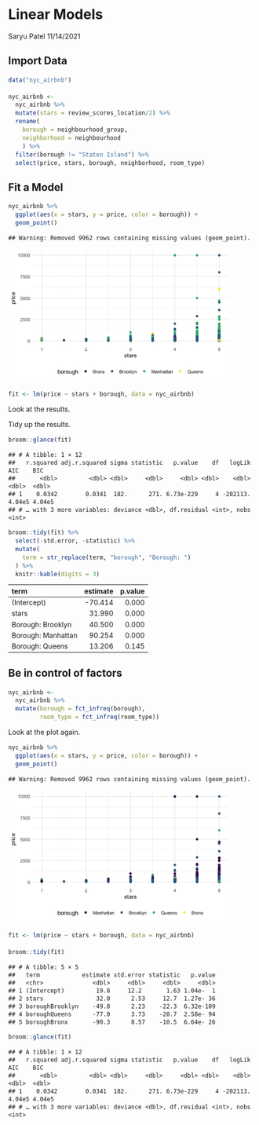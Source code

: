 Linear Models
================
Saryu Patel
11/14/2021

## Import Data

``` r
data("nyc_airbnb")

nyc_airbnb <- 
  nyc_airbnb %>% 
  mutate(stars = review_scores_location/2) %>% 
  rename(
    borough = neighbourhood_group,
    neighborhood = neighbourhood
    ) %>% 
  filter(borough != "Staten Island") %>% 
  select(price, stars, borough, neighborhood, room_type)
```

## Fit a Model

``` r
nyc_airbnb %>% 
  ggplot(aes(x = stars, y = price, color = borough)) +
  geom_point()
```

    ## Warning: Removed 9962 rows containing missing values (geom_point).

<img src="linear_models_files/figure-gfm/unnamed-chunk-2-1.png" width="90%" />

``` r
fit <- lm(price ~ stars + borough, data = nyc_airbnb)
```

Look at the results.

Tidy up the results.

``` r
broom::glance(fit)
```

    ## # A tibble: 1 × 12
    ##   r.squared adj.r.squared sigma statistic   p.value    df   logLik    AIC    BIC
    ##       <dbl>         <dbl> <dbl>     <dbl>     <dbl> <dbl>    <dbl>  <dbl>  <dbl>
    ## 1    0.0342        0.0341  182.      271. 6.73e-229     4 -202113. 4.04e5 4.04e5
    ## # … with 3 more variables: deviance <dbl>, df.residual <int>, nobs <int>

``` r
broom::tidy(fit) %>% 
  select(-std.error, -statistic) %>% 
  mutate(
    term = str_replace(term, "borough", "Borough: ")
  ) %>% 
  knitr::kable(digits = 3)
```

| term               | estimate | p.value |
|:-------------------|---------:|--------:|
| (Intercept)        |  -70.414 |   0.000 |
| stars              |   31.990 |   0.000 |
| Borough: Brooklyn  |   40.500 |   0.000 |
| Borough: Manhattan |   90.254 |   0.000 |
| Borough: Queens    |   13.206 |   0.145 |

## Be in control of factors

``` r
nyc_airbnb <- 
  nyc_airbnb %>% 
  mutate(borough = fct_infreq(borough),
         room_type = fct_infreq(room_type))
```

Look at the plot again.

``` r
nyc_airbnb %>% 
  ggplot(aes(x = stars, y = price, color = borough)) +
  geom_point()
```

    ## Warning: Removed 9962 rows containing missing values (geom_point).

<img src="linear_models_files/figure-gfm/unnamed-chunk-7-1.png" width="90%" />

``` r
fit <- lm(price ~ stars + borough, data = nyc_airbnb)

broom::tidy(fit)
```

    ## # A tibble: 5 × 5
    ##   term            estimate std.error statistic   p.value
    ##   <chr>              <dbl>     <dbl>     <dbl>     <dbl>
    ## 1 (Intercept)         19.8     12.2       1.63 1.04e-  1
    ## 2 stars               32.0      2.53     12.7  1.27e- 36
    ## 3 boroughBrooklyn    -49.8      2.23    -22.3  6.32e-109
    ## 4 boroughQueens      -77.0      3.73    -20.7  2.58e- 94
    ## 5 boroughBronx       -90.3      8.57    -10.5  6.64e- 26

``` r
broom::glance(fit)
```

    ## # A tibble: 1 × 12
    ##   r.squared adj.r.squared sigma statistic   p.value    df   logLik    AIC    BIC
    ##       <dbl>         <dbl> <dbl>     <dbl>     <dbl> <dbl>    <dbl>  <dbl>  <dbl>
    ## 1    0.0342        0.0341  182.      271. 6.73e-229     4 -202113. 4.04e5 4.04e5
    ## # … with 3 more variables: deviance <dbl>, df.residual <int>, nobs <int>
